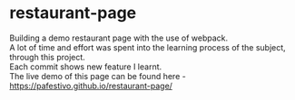# restaurant-page
Building a demo restaurant page with the use of webpack.<br>
A lot of time and effort was spent into the learning process of the subject, through this project.<br>
Each commit shows new feature I learnt.<br>
The live demo of this page can be found here - <br>https://pafestivo.github.io/restaurant-page/
